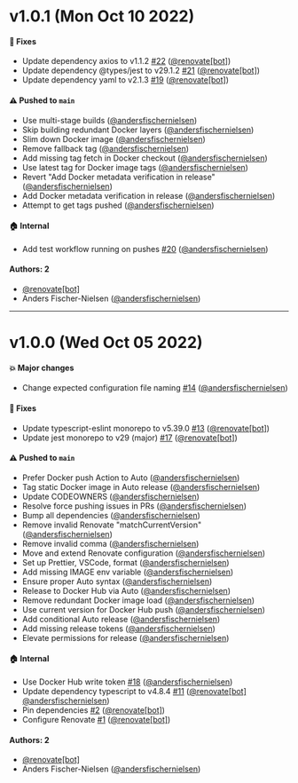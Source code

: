 # v1.0.1 (Mon Oct 10 2022)

#### 🐞 Fixes

- Update dependency axios to v1.1.2 [#22](https://github.com/pleo-oss/file-distributor/pull/22) ([@renovate[bot]](https://github.com/renovate[bot]))
- Update dependency @types/jest to v29.1.2 [#21](https://github.com/pleo-oss/file-distributor/pull/21) ([@renovate[bot]](https://github.com/renovate[bot]))
- Update dependency yaml to v2.1.3 [#19](https://github.com/pleo-oss/file-distributor/pull/19) ([@renovate[bot]](https://github.com/renovate[bot]))

#### ⚠️ Pushed to `main`

- Use multi-stage builds ([@andersfischernielsen](https://github.com/andersfischernielsen))
- Skip building redundant Docker layers ([@andersfischernielsen](https://github.com/andersfischernielsen))
- Slim down Docker image ([@andersfischernielsen](https://github.com/andersfischernielsen))
- Remove fallback tag ([@andersfischernielsen](https://github.com/andersfischernielsen))
- Add missing tag fetch in Docker checkout ([@andersfischernielsen](https://github.com/andersfischernielsen))
- Use latest tag for Docker image tags ([@andersfischernielsen](https://github.com/andersfischernielsen))
- Revert "Add Docker metadata verification in release" ([@andersfischernielsen](https://github.com/andersfischernielsen))
- Add Docker metadata verification in release ([@andersfischernielsen](https://github.com/andersfischernielsen))
- Attempt to get tags pushed ([@andersfischernielsen](https://github.com/andersfischernielsen))

#### 🏠 Internal

- Add test workflow running on pushes [#20](https://github.com/pleo-oss/file-distributor/pull/20) ([@andersfischernielsen](https://github.com/andersfischernielsen))

#### Authors: 2

- [@renovate[bot]](https://github.com/renovate[bot])
- Anders Fischer-Nielsen ([@andersfischernielsen](https://github.com/andersfischernielsen))

---

# v1.0.0 (Wed Oct 05 2022)

#### 💥 Major changes

- Change expected configuration file naming [#14](https://github.com/pleo-oss/file-distributor/pull/14) ([@andersfischernielsen](https://github.com/andersfischernielsen))

#### 🐞 Fixes

- Update typescript-eslint monorepo to v5.39.0 [#13](https://github.com/pleo-oss/file-distributor/pull/13) ([@renovate[bot]](https://github.com/renovate[bot]))
- Update jest monorepo to v29 (major) [#17](https://github.com/pleo-oss/file-distributor/pull/17) ([@renovate[bot]](https://github.com/renovate[bot]))

#### ⚠️ Pushed to `main`

- Prefer Docker push Action to Auto ([@andersfischernielsen](https://github.com/andersfischernielsen))
- Tag static Docker image in Auto release ([@andersfischernielsen](https://github.com/andersfischernielsen))
- Update CODEOWNERS ([@andersfischernielsen](https://github.com/andersfischernielsen))
- Resolve force pushing issues in PRs ([@andersfischernielsen](https://github.com/andersfischernielsen))
- Bump all dependencies ([@andersfischernielsen](https://github.com/andersfischernielsen))
- Remove invalid Renovate "matchCurrentVersion" ([@andersfischernielsen](https://github.com/andersfischernielsen))
- Remove invalid comma ([@andersfischernielsen](https://github.com/andersfischernielsen))
- Move and extend Renovate configuration ([@andersfischernielsen](https://github.com/andersfischernielsen))
- Set up Prettier, VSCode, format ([@andersfischernielsen](https://github.com/andersfischernielsen))
- Add missing IMAGE env variable ([@andersfischernielsen](https://github.com/andersfischernielsen))
- Ensure proper Auto syntax ([@andersfischernielsen](https://github.com/andersfischernielsen))
- Release to Docker Hub via Auto ([@andersfischernielsen](https://github.com/andersfischernielsen))
- Remove redundant Docker image load ([@andersfischernielsen](https://github.com/andersfischernielsen))
- Use current version for Docker Hub push ([@andersfischernielsen](https://github.com/andersfischernielsen))
- Add conditional Auto release ([@andersfischernielsen](https://github.com/andersfischernielsen))
- Add missing release tokens ([@andersfischernielsen](https://github.com/andersfischernielsen))
- Elevate permissions for release ([@andersfischernielsen](https://github.com/andersfischernielsen))

#### 🏠 Internal

- Use Docker Hub write token [#18](https://github.com/pleo-oss/file-distributor/pull/18) ([@andersfischernielsen](https://github.com/andersfischernielsen))
- Update dependency typescript to v4.8.4 [#11](https://github.com/pleo-oss/file-distributor/pull/11) ([@renovate[bot]](https://github.com/renovate[bot]) [@andersfischernielsen](https://github.com/andersfischernielsen))
- Pin dependencies [#2](https://github.com/pleo-oss/file-distributor/pull/2) ([@renovate[bot]](https://github.com/renovate[bot]))
- Configure Renovate [#1](https://github.com/pleo-oss/file-distributor/pull/1) ([@renovate[bot]](https://github.com/renovate[bot]))

#### Authors: 2

- [@renovate[bot]](https://github.com/renovate[bot])
- Anders Fischer-Nielsen ([@andersfischernielsen](https://github.com/andersfischernielsen))
